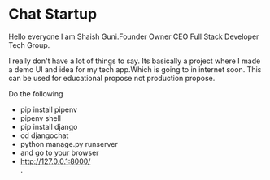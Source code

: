 
<h1>Chat Startup</h1>
    <p>Hello everyone I am Shaish Guni.Founder Owner CEO Full Stack Developer Tech Group.</p>
    <p>I really don't have a lot of things to say. Its  basically a project where I made a demo UI and idea for my tech app.Which is going to in internet soon. This can be used for educational propose not production propose. </p>

<p>Do the following
<ul>
<li>pip install pipenv</li>
<li>pipenv shell</li>
<li>pip install django</li>
<li>cd djangochat<br></li>
<li>python manage.py runserver</li>
<li>and go to your browser</li>
<li><a href="http://127.0.0.1:8000/" target="_blank">http://127.0.0.1:8000/</a></li>.
<ul>

</p>